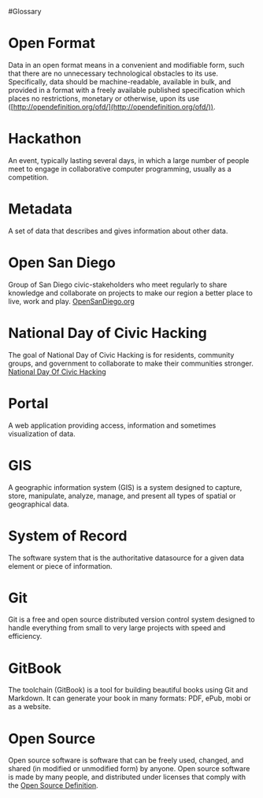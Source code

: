 #Glossary

# Open Format
Data in an open format means in a convenient and modifiable form, such that there are no unnecessary technological obstacles to its use.  Specifically, data should be machine-readable, available in bulk, and provided in a format with a freely available published specification which places no restrictions, monetary or otherwise, upon its use ([http://opendefinition.org/ofd/](http://opendefinition.org/ofd/)). 

# Hackathon
An event, typically lasting several days, in which a large number of people meet to engage in collaborative computer programming, usually as a competition.

# Metadata
A set of data that describes and gives information about other data.

# Open San Diego
Group of San Diego civic-stakeholders who meet regularly to share knowledge and collaborate on projects to make our region a better place to live, work and play. [OpenSanDiego.org](http://opensandiego.org/)

# National Day of Civic Hacking
The goal of National Day of Civic Hacking is for residents, community groups, and government to collaborate to make their communities stronger. [National Day Of Civic Hacking](http://hackforchange.org/about/)

# Portal
A web application providing access, information and sometimes visualization of data.

# GIS
A geographic information system (GIS) is a system designed to capture, store, manipulate, analyze, manage, and present all types of spatial or geographical data.

# System of Record
The software system that is the authoritative datasource for a given data element or piece of information.

# Git
Git is a free and open source distributed version control system designed to handle everything from small to very large projects with speed and efficiency.

# GitBook
The toolchain (GitBook) is a tool for building beautiful books using Git and Markdown. It can generate your book in many formats: PDF, ePub, mobi or as a website.

# Open Source
Open source software is software that can be freely used, changed, and shared (in modified or unmodified form) by anyone. Open source software is made by many people, and distributed under licenses that comply with the [Open Source Definition](http://opensource.org/definition).

